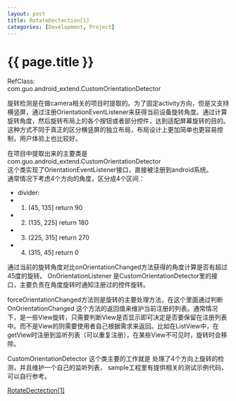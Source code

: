 ```yaml
---
layout: post
title: RotateDectection[1]
categories: [Development, Project]
---
```


{{ page.title }}
================
RefClass:    
	com.guo.android_extend.CustomOrientationDetector    
	
旋转检测是在做camera相关的项目时提取的。为了固定activity方向，但是又支持横竖屏，通过注册OrientationEventListener来获得当前设备旋转角度。通过计算旋转角度，然后旋转布局上的各个按钮或者部分控件，达到适配屏幕旋转的目的。这种方式不同于真正的区分横竖屏的独立布局，布局设计上更加简单也更容易控制，用户体验上也比较好。    
    
在项目中提取出来的主要类是 com.guo.android_extend.CustomOrientationDetector    
这个类实现了OrientationEventListener接口，直接被注册到android系统。    
通常情况下考虑4个方向的角度，区分成4个区间：    
   *  divider:      
   *  	1. (45, 135]	return 90    
   * 	2. (135, 225]	return 180    
   * 	3. (225, 315]	return 270    
   * 	4. (315, 45]	return 0    

通过当前的旋转角度对比onOrientationChanged方法获得的角度计算是否有超过45度的旋转。 
OnOrientationListener 是CustomOrientationDetector里的接口，主要负责在角度旋转时通知注册过的控件旋转。    
    
forceOrientationChanged方法则是旋转的主要处理方法，在这个里面通过判断 OnOrientationChanged 这个方法的返回值来维护当前注册的列表。通常情况下，是一些View旋转，只需要判断View是否显示即可决定是否要保留在注册列表中。而不是View的则需要使用者自己根据需求来返回。比如在ListView中，在getView时注册到监听列表（可以重复注册），在某些View不可见时，旋转时会移除。    
    
CustomOrientationDetector 这个类主要的工作就是 处理了4个方向上旋转的检测，并且维护一个自己的监听列表，
sample工程里有提供相关的测试示例代码，可以自行参考。    

[RotateDectection[1]](http://gqjjqg.github.io/development/project/2014/06/24/RotateDectection2.html)
